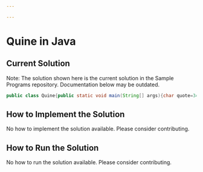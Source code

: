 ```yaml
---

---
```


# Quine in Java

## Current Solution

Note: The solution shown here is the current solution in the Sample Programs repository. Documentation below may be outdated.

```Java
public class Quine{public static void main(String[] args){char quote=34;String code="public class Quine{public static void main(String[] args){char quote=34;String code=;System.out.println(code.substring(0,84)+quote+code+quote+code.substring(84));}}";System.out.println(code.substring(0,84)+quote+code+quote+code.substring(84));}}

```

## How to Implement the Solution

No how to implement the solution available. Please consider contributing.

## How to Run the Solution

No how to run the solution available. Please consider contributing.